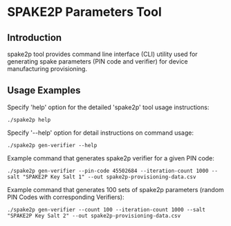 # SPAKE2P Parameters Tool

## Introduction

spake2p tool provides command line interface (CLI) utility used for generating
spake parameters (PIN code and verifier) for device manufacturing provisioning.

## Usage Examples

Specify 'help' option for the detailed 'spake2p' tool usage instructions:

```
./spake2p help
```

Specify '--help' option for detail instructions on command usage:

```
./spake2p gen-verifier --help
```

Example command that generates spake2p verifier for a given PIN code:

```
./spake2p gen-verifier --pin-code 45502684 --iteration-count 1000 --salt "SPAKE2P Key Salt 1" --out spake2p-provisioning-data.csv
```

Example command that generates 100 sets of spake2p parameters (random PIN Codes
with corresponding Verifiers):

```
./spake2p gen-verifier --count 100 --iteration-count 1000 --salt "SPAKE2P Key Salt 2" --out spake2p-provisioning-data.csv
```
